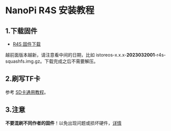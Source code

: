 # NanoPi R4S 安装教程

## 1.下载固件

* [R4S 固件下载](https://site.istoreos.com/firmware/download?devicename=r4s&firmware=iStoreOS)

越前面版本越新，请注意看中间的日期，比如 istoreos-x.x.x-**2023032001**-r4s-squashfs.img.gz。下载完成之后不需要解压。

## 2.刷写TF卡
参考 [SD卡通用教程](/zh/guide/istoreos/install_sd.html)。

## 3.注意
**不要混刷不同作者的固件**！以免出现问题或损坏硬件，[详情](https://github.com/istoreos/istoreos/issues/1012)